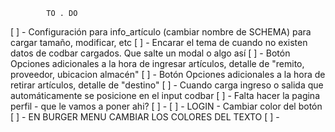            TO . DO


[ ] - Configuración para info_artículo (cambiar nombre de SCHEMA) para cargar tamaño, modificar, etc
[ ] - Encarar el tema de cuando no existen datos de codbar cargados. Que salte un modal o algo así
[ ] - Botón Opciones adicionales a la hora de ingresar artículos, detalle de "remito, proveedor, ubicacion almacén"
[ ] - Botón Opciones adicionales a la hora de retirar artículos, detalle de "destino" 
[ ] - Cuando carga ingreso o salida que automáticamente se posicione en el input codbar
[ ] - Falta hacer la pagina perfil - que le vamos a poner ahi?
[ ] - 
[ ] - LOGIN - Cambiar color del botón
[ ] - EN BURGER MENU CAMBIAR LOS COLORES DEL TEXTO
[ ] - 